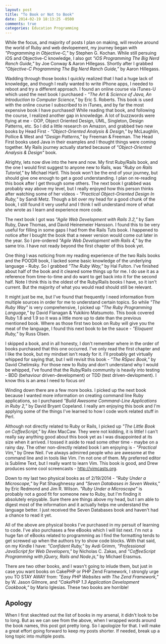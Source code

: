 ```yaml
---
layout: post
title: "To Book or Not to Book"
date: 2014-02-19 18:13:25 -0500
comments: true
categories: Education Programming
---
```

While the focus, and majority of posts I plan on making, will revolve around the world of Ruby and web devlopement, my journey began with <em>"Programming in Objective-C,"</em> by Stephen G. Kochan.  While still persuing iOS and Objective-C knowledge, I also got <em>"iOS Programming The Big Nerd Ranch Guide,"</em> by Joe Conway & Aaron Hillegass.  Shortly after I grabbed <em>"Objective-C Programming The Big Nerd Ranch Guide,"</em> by Aaron Hillegass.

Wadding through those books I quickly realized that I had a huge lack of knowledge, and though I really wanted to write iPhone apps, I needed to reboot and try a different approach.  I found an online course via iTunes-U which used the next book I purchased - <em>"The Art & Science of Java, An Introduction to Computer Science,"</em> by Eric S. Roberts.  This book is used with the online course I subscribed to in iTunes, and by far the most expensive book I have purchased!  While reading that book, and following the course, I realized another gap in knowledge.  A lot of buzzwords were flying at me - OOP, Object Oriented Design, UML, Singleton, Design Patterns, etc.  So I did a little research on Amazon, and grabbed two new books by Head First - <em>"Object-Oriented Analysis & Design,"</em> by McLaughlin, Pollice & West and <em>"Design Patterns,"</em> by Freeman & Freeman.  The Head First books used Java in their examples and I thought things were coming together. My Rails journey actually started because of <em>"Object-Oriented Analysis & Design"</em> book.

Alrighty, lets now dive into the here and now.  My first Ruby/Rails book, and the one I would first suggest to anyone new to Rails, was <em>"Ruby on Rails Tutorial,"</em> by Michael Hartl.  This book won't be the end of your journey, but should give one enough to get a good understanding.  I plan on re-reading this book after I get through some others.  The next book I grabbed was probably way above my level, but I really enjoyed how this person thinks after watching some of her videos - <em>"Practical Object-Oriented Design In Ruby,"</em> by Sandi Metz.  Though a bit over my head for a good chunk of the book, I still found it very useful and I think I will understand more of what she wrote as I learn and experience more code.  

The next book I got was <em>"Agile Web Development with Rails 3.2,"</em> by Sam Ruby, Dave Thomas, and David Heinemeier Hansson.  I found this to be very useful for filling in some gaps I had from the Rails Tuts book.  I happened to notice after I bought the book that a newer version would come out later in the year.  So I pre-ordered <em>"Agile Web Development with Rails 4,"</em> by the same trio.  I have not ready beyond the first chapter of this book yet.

One thing I was noticing from my reading experience of the two Rails books and the POODR book, I lacked some basic knowledge of the underlying language - Ruby.  So I grabbed <em>"The Ruby Way,"</em> by Hal Fulton.  I've finished about half of the book and it cleared some things up for me.  I do use it as a reference from time-to-time and do want to get back into it for the second half.  Note I think this is the oldest of the Ruby/Rails books I have, so it isn't current.  But the majority of what you would read should still be relevant.

It might just be me, but I've found that frequently I need information from multiple sources in order for me to understand certain topics.  So while <em>"The Ruby Way"</em> is very comprehensive, I picked up <em>"The Ruby Programming Language,"</em> by David Flanagan & Yukikiro Matsumoto.  This book covered Ruby 1.8 and 1.9 so it was a little more up to date than the previous mentioned book.  Where as those first two book on Ruby will give you the meat of the language, I found this next book to be the sauce - <em>"Eloquent Ruby,"</em> by Russ Olsen.

I skipped a book, and in all honesty, I don't remember where in the order of books purchased that this one occurred.  I've only read the first chapter and I like the book, but my mindset isn't ready for it.  I'll probably get virtually whipped for saying that, but I will revisit this book - <em>"The RSpec Book,"</em> by David Chelimsky.  For those new to Ruby and don't understand why I would be whipped, I've found that the Ruby/Rails community is heavily into testing - BDD (behaviour driven-development) or TDD (test driven-devlopment).  I know this is an area I need to focus on!

Winding down there are a few more books.  I picked up the next book because I wanted more information on creating command line Ruby applications, so I purchased <em>"Build Awesome Command-Line Applications in Ruby 2,"</em> by David Bryant Copeland.  I really am enjoying this book and I'm applying some of the things I've learned to how I code work related stuff in Perl.  

Although not directly related to Ruby or Rails, I picked up <em>"The Little Book on CoffeeScript,"</em> by Alex MacCaw.  They were not kidding, it is little!  I can't really say anything good about this book yet as I was disappointed at its size when it arrived.  I tossed it aside to read some other time - maybe on a rainy day.  The other non-directly related book I am enjoying is - <em>"Practical Vim,"</em> by Drew Neil.  I've always admirred people who are awesome at the command line and in tools like Vim.  I'm not one of them.  My preferred editor is Sublime Text, but I really want to learn Vim.  This book is good, and Drew produces some cool screencasts - http://vimcasts.org.

Down to my last two physical books as of 2/19/2014 - <em>"Ruby Under a Microscope,"</em> by Pat Shaughnessy and <em>"Seven Databases in Seven Weeks,"</em> by Eric Redmond and Jim R. Wilson.  <em>"Ruby Under a Microscope"</em> is probably not a good fit for someone new to Ruby, but I'm finding it absolutely enjoyable.  Sure there are things above my head, but I am able to digest most of the information and it actually helps me understand the language better.  I just received the Seven Databases book and haven't had a chance to read it yet.

All of the above are physical books I've purchased in my persuit of learning to code.  I've also purchases a few eBooks which I will list next.  I'm not a huge fan of eBooks related to programming as I find the formatting tends to get screwed up when the authors try to show code blocks.  With that said, on my Kindle I have:  <em>"Confident Ruby,"</em> by Avdi Grimm, <em>"Professional JavaScript for Web Developers,"</em> by Nicholas C. Zakas, and <em>"CoffeeScript Programming with jQuery, Rails and Node.js,"</em> by Michael Erasmus.

There are two other books, and I wasn't going to inlude them, but just in case you want books on CakePHP or PHP Zend Framework, I strongly urge you TO STAY AWAY from: <em>"Easy PHP Websites with The Zend Framework,"</em> by W. Jason Gilmore, and <em>"CakePHP 1.3 Application Development Cookbook,"</em> by Mario Iglesias.  These two books are horrible!


## Apology
When I first skechted out the list of books in my arsenal, it didn't look to be to long.  But as we can see from the above, when I wrapped words around the book names, this post got pretty long.  So I apologize for that.  I will make a great effort going forward to keep my posts shorter.  If needed, break up a long topic into multiple posts.